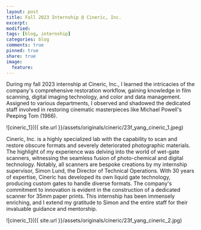 ```yaml
---
layout: post
title: Fall 2023 Internship @ Cineric, Inc.
excerpt:
modified:
tags: [blog, internship]
categories: blog
comments: true
pinned: true
share: true
image:
  feature:
---
```


During my fall 2023 internship at Cineric, Inc., I learned the intricacies of the company's comprehensive restoration workflow, gaining knowledge in film scanning, digital imaging technology, and color and data management. Assigned to various departments, I observed and shadowed the dedicated staff involved in restoring cinematic masterpieces like Michael Powell's Peeping Tom (1966).

![cineric_1]({{ site.url }}/assets/originals/cineric/23f_yang_cineric_1.jpeg)

Cineric, Inc. is a highly specialized lab with the capability to scan and restore obscure formats and severely deteriorated photographic materials. The highlight of my experience was delving into the world of wet-gate scanners, witnessing the seamless fusion of photo-chemical and digital technology. Notably, all scanners are bespoke creations by my internship supervisor, Simon Lund, the Director of Technical Operations. With 30 years of expertise, Cineric has developed its own liquid gate technology, producing custom gates to handle diverse formats. The company's commitment to innovation is evident in the construction of a dedicated scanner for 35mm paper prints. This internship has been immensely enriching, and I extend my gratitude to Simon and the entire staff for their invaluable guidance and mentorship.

![cineric_1]({{ site.url }}/assets/originals/cineric/23f_yang_cineric_2.jpg)
